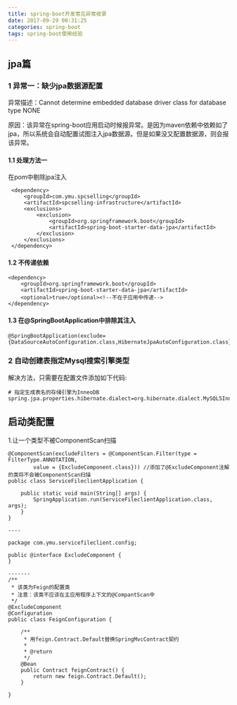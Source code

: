 ```yaml
---
title: spring-boot开发常见异常收录
date: 2017-09-29 00:31:25
categories: spring-boot
tags: spring-boot使用经验
---
```


## jpa篇

### 1 异常一：缺少jpa数据源配置
异常描述：Cannot determine embedded database driver class for database type NONE

原因：该异常在spring-boot应用启动时候报异常。是因为maven依赖中依赖如了jpa，所以系统会自动配置试图注入jpa数据源。但是如果没又配置数据源，则会报该异常。

#### 1.1 处理方法一
在pom中剔除jpa注入

     <dependency>
         <groupId>com.ymu.spcselling</groupId>
         <artifactId>spcselling-infrastructure</artifactId>
         <exclusions>
             <exclusion>
                 <groupId>org.springframework.boot</groupId>
                 <artifactId>spring-boot-starter-data-jpa</artifactId>
             </exclusion>
         </exclusions>
     </dependency>
     
#### 1.2 不传递依赖

    <dependency>
        <groupId>org.springframework.boot</groupId>
        <artifactId>spring-boot-starter-data-jpa</artifactId>
        <optional>true</optional><!--不在子应用中传递-->
    </dependency>    

    
#### 1.3 在@SpringBootApplication中排除其注入

    @SpringBootApplication(exclude={DataSourceAutoConfiguration.class,HibernateJpaAutoConfiguration.class})

### 2 自动创建表指定Mysql搜索引擎类型

解决方法，只需要在配置文件添加如下代码:
    
    # 指定生成表名的存储引擎为InneoDB
    spring.jpa.properties.hibernate.dialect=org.hibernate.dialect.MySQL5InnoDBDialect

## 启动类配置

1.让一个类型不被ComponentScan扫描

    @ComponentScan(excludeFilters = @ComponentScan.Filter(type = FilterType.ANNOTATION,
            value = {ExcludeComponent.class})) //添加了@ExcludeComponent注解的类将不会被ComponentScan扫描
    public class ServiceFileclientApplication {
    
        public static void main(String[] args) {
            SpringApplication.run(ServiceFileclientApplication.class, args);
        }
    }
    
    ----
    
    package com.ymu.servicefileclient.config;
    
    public @interface ExcludeComponent {
    }
    
    -------
    /**
     * 该类为Feign的配置类
     * 注意：该类不应该在主应用程序上下文的@CompantScan中
     */
    @ExcludeComponent
    @Configuration
    public class FeignConfiguration {
    
        /**
         * 用feign.Contract.Default替换SpringMvcContract契约
         *
         * @return
         */
        @Bean
        public Contract feignContract() {
            return new feign.Contract.Default();
        }
    
    }
